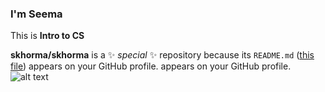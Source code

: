 ### I'm Seema
This is **Intro to CS**

**skhorma/skhorma** is a ✨ _special_ ✨ repository because its `README.md` ([this file](https://i.pinimg.com/originals/f3/f9/de/f3f9de9db0af6f530c7a582fdcf0fda8.jpg)) appears on your GitHub profile. appears on your GitHub profile.
![alt text](https://i.pinimg.com/originals/f3/f9/de/f3f9de9db0af6f530c7a582fdcf0fda8.jpg)

